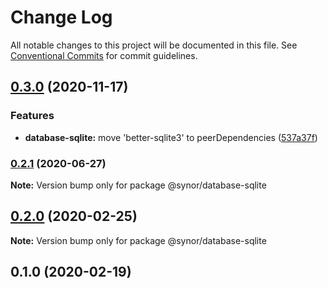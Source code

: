 # Change Log

All notable changes to this project will be documented in this file.
See [Conventional Commits](https://conventionalcommits.org) for commit guidelines.

## [0.3.0](https://github.com/Synor/synor/compare/@synor/database-sqlite@0.2.1...@synor/database-sqlite@0.3.0) (2020-11-17)


### Features

* **database-sqlite:** move 'better-sqlite3' to peerDependencies ([537a37f](https://github.com/Synor/synor/commit/537a37f41ccdd161a00429f4c0e99e2cb3438d27))



### [0.2.1](https://github.com/Synor/synor/compare/@synor/database-sqlite@0.2.0...@synor/database-sqlite@0.2.1) (2020-06-27)

**Note:** Version bump only for package @synor/database-sqlite





## [0.2.0](https://github.com/Synor/synor/compare/@synor/database-sqlite@0.1.0...@synor/database-sqlite@0.2.0) (2020-02-25)

**Note:** Version bump only for package @synor/database-sqlite





## 0.1.0 (2020-02-19)
